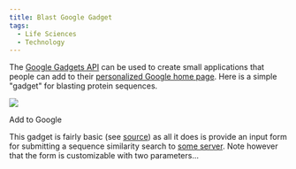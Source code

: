 ```yaml
---
title: Blast Google Gadget
tags:
  - Life Sciences
  - Technology
---
```


The [Google Gadgets API](http://www.google.com/apis/gadgets/) can be used to create small applications that people can add to their [personalized Google home page](http://www.google.com/ig). Here is a simple "gadget" for blasting protein sequences.

![](blast-google-gadget/screenshot.png)

[<img src="http://buttons.googlesyndication.com/fusion/add.gif" width="104" height="17" border="0" alt="Add to Google" />](http://fusion.google.com/add?moduleurl=http%3A//eric.jain.name/2006/11/07/blast-google-gadget/blast.xml)

This gadget is fairly basic (see [source](blast.xml)) as all it does is provide an input form for submitting a sequence similarity search to [some server](http://expasy.org/). Note however that the form is customizable with two parameters...
